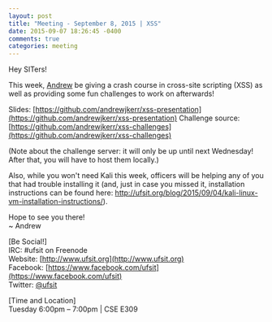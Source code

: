 ```yaml
---
layout: post
title: "Meeting - September 8, 2015 | XSS"
date: 2015-09-07 18:26:45 -0400
comments: true
categories: meeting
---
```


Hey SITers!

This week, [Andrew](http://andrewjkerr.com) be giving a crash course in cross-site scripting (XSS) as well as providing some fun challenges to work on afterwards!

Slides: [https://github.com/andrewjkerr/xss-presentation](https://github.com/andrewjkerr/xss-presentation)
Challenge source: [https://github.com/andrewjkerr/xss-challenges](https://github.com/andrewjkerr/xss-challenges)

(Note about the challenge server: it will only be up until next Wednesday! After that, you will have to host them locally.)

<!-- more -->

Also, while you won't need Kali this week, officers will be helping any of you that had trouble installing it (and, just in case you missed it, installation instructions can be found here: http://ufsit.org/blog/2015/09/04/kali-linux-vm-installation-instructions/).

Hope to see you there!  
~ Andrew

[Be Social!]  
IRC: #ufsit on Freenode  
Website: [http://www.ufsit.org](http://www.ufsit.org)  
Facebook: [https://www.facebook.com/ufsit](https://www.facebook.com/ufsit)  
Twitter: [@ufsit](https://twitter.com/ufsit)

[Time and Location]  
Tuesday 6:00pm – 7:00pm | CSE E309
